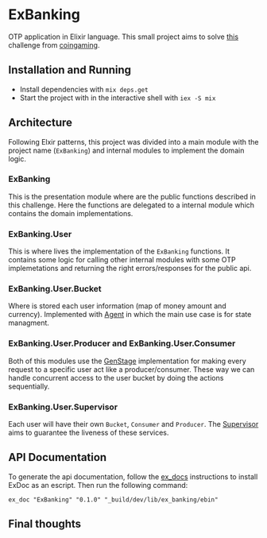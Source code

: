 # ExBanking

OTP application in Elixir language. This small project aims to solve [this](https://coingaming.github.io/elixir-test/) challenge from [coingaming](https://coingaming.io/).

## Installation and Running

- Install dependencies with `mix deps.get`
- Start the project with in the interactive shell with `iex -S mix`


## Architecture

Following Elxir patterns, this project was divided into a main module with the project name (`ExBanking`) and internal modules to implement the domain logic.

### ExBanking
This is the presentation module where are the public functions described in this challenge. Here the functions are delegated to a internal module which contains the domain implementations.


### ExBanking.User
This is where lives the implementation of the `ExBanking` functions. It contains some logic for calling other internal modules with some OTP implemetations and returning the right errors/responses for the public api.

### ExBanking.User.Bucket
Where is stored each user information (map of money amount and currency). Implemented with [Agent](https://hexdocs.pm/elixir/Agent.html) in which the main use case is for state managment.

### ExBanking.User.Producer and ExBanking.User.Consumer

Both of this modules use the [GenStage](https://hexdocs.pm/gen_stage/GenStage.html) implementation for making every request to a specific user act like a producer/consumer. These way we can handle concurrent access to the user bucket by doing the actions sequentially.

### ExBanking.User.Supervisor
Each user will have their own `Bucket`, `Consumer` and `Producer`. The [Supervisor](https://hexdocs.pm/elixir/Supervisor.html) aims to guarantee the liveness of these services. 


## API Documentation

To generate the api documentation, follow the [ex_docs](https://github.com/elixir-lang/ex_doc) instructions to install ExDoc as an escript. Then run the following command:

```shell
ex_doc "ExBanking" "0.1.0" "_build/dev/lib/ex_banking/ebin"   
```

## Final thoughts